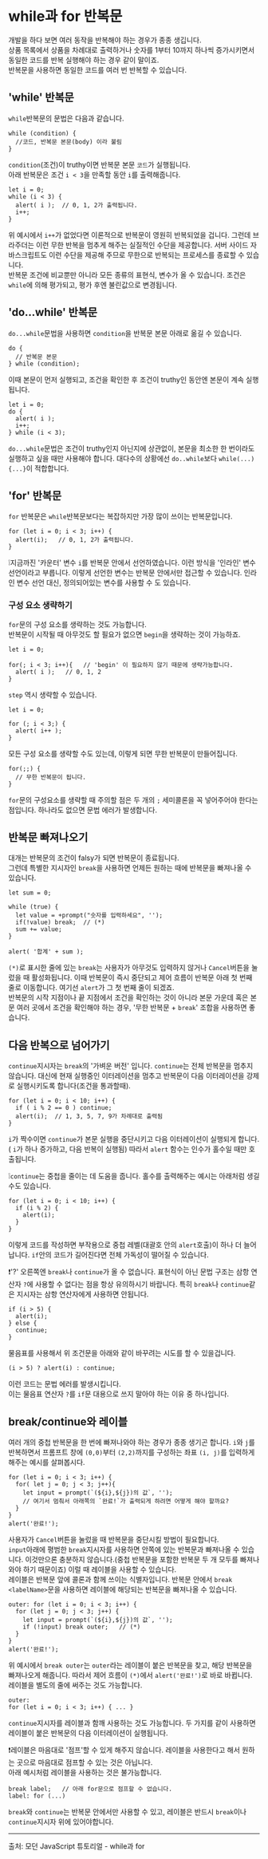 # while과 for 반복문
개발을 하다 보면 여러 동작을 반복해야 하는 경우가 종종 생깁니다.   
상품 목록에서 상품을 차례대로 출력하거나 숫자를 1부터 10까지 하나씩 증가시키면서 동일한 코드를 반복 실행해야 하는 경우 같이 말이죠.   
반복문을 사용하면 동일한 코드를 여러 번 반복할 수 있습니다.


## 'while' 반복문
`while`반복문의 문법은 다음과 같습니다.
```
while (condition) {
  //코드, 반복문 본문(body) 이라 불림
}
```
`condition`(조건)이 truthy이면 반복문 본문 `코드`가 실행됩니다.   
아래 반복문은 조건 `i < 3`을 만족할 동안 `i`를 출력해줍니다.
```
let i = 0;
while (i < 3) {
  alert( i );  // 0, 1, 2가 출력됩니다.
  i++;  
}
```
위 예시에서 `i++`가 없었다면 이론적으로 반복문이 영원히 반복되었을 겁니다. 그런데 브라주더는 이런 무한 반복을 멈추게 해주는 실질적인 수단을 제공합니다. 서버 사이드 자바스크립트도 이런 수단을 제공해 주므로 무한으로 반복되는 프로세스를 종료할 수 있습니다.   
반복문 조건에 비교뿐만 아니라 모든 종류의 표현식, 변수가 올 수 있습니다. 조건은 `while`에 의해 평가되고, 평가 후엔 불린값으로 변경됩니다.   


## 'do...while' 반복문
`do...while`문법을 사용하면 `condition`을 반복문 본문 아래로 옮길 수 있습니다.
```
do {
  // 반복문 본문
} while (condition);
```
이때 본문이 먼저 실행되고, 조건을 확인한 후 조건이 truthy인 동안엔 본문이 계속 실행됩니다.
```
let i = 0;
do {
  alert( i );
  i++;
} while (i < 3);
```
`do...while`문법은 조건이 truthy인지 아닌지에 상관없이, 본문을 최소한 한 번이라도 실행하고 싶을 때만 사용해야 합니다. 대다수의 상황에선 `do..while`보다 `while(...) {...}`이 적합합니다.


## 'for' 반복문
`for` 반복문은 `while`반복문보다는 복잡하지만 가장 많이 쓰이는 반복문입니다.
```
for (let i = 0; i < 3; i++) {
  alert(i);   // 0, 1, 2가 출력됩니다.
}
````
   
❕지금까진 '카운터' 변수 `i`를 반복문 안에서 선언하였습니다. 이런 방식을 '인라인' 변수 선언이라고 부릅니다. 이렇게 선언한 변수는 반복문 안에서만 접근할 수 있습니다. 인라인 변수 선언 대신, 정의되어있는 변수를 사용할 수 도 있습니다.
   
### 구성 요소 생략하기
`for`문의 구성 요소를 생략하는 것도 가능합니다.   
반복문이 시작될 때 아무것도 할 필요가 없으면 `begin`을 생략하는 것이 가능하죠.
```
let i = 0;

for(; i < 3; i++){   // 'begin' 이 필요하지 않기 때문에 생략가능합니다.
  alert( i );   // 0, 1, 2
}
```
`step` 역시 생략할 수 있습니다.
```
let i = 0;

for (; i < 3;) {
  alert( i++ );
}
```
모든 구성 요소를 생략할 수도 있는데, 이렇게 되면 무한 반복문이 만들어집니다.
```
for(;;) {
  // 무한 반복문이 됩니다.
}
```
`for`문의 구성요소를 생략할 때 주의할 점은 두 개의 `;` 세미콜론을 꼭 넣어주어야 한다는 점입니다. 하나라도 없으면 문법 에러가 발생합니다.


## 반복문 빠져나오기
대개는 반복문의 조건이 falsy가 되면 반복문이 종료됩니다.   
그런데 특별한 지시자인 `break`을 사용하면 언제든 원하는 때에 반복문을 빠져나올 수 있습니다.   
```
let sum = 0;

while (true) {
  let value = +prompt("숫자를 입력하세요", '');
  if(!value) break;  // (*)
  sum += value;
}

alert( '합계' + sum );
```
`(*)`로 표시한 줄에 있는 `break`는 사용자가 아무것도 입력하지 않거나 `Cancel`버튼을 눌렀을 때 활성화됩니다. 이때 반복문이 즉시 중단되고 제어 흐름이 반복문 아래 첫 번째 줄로 이동합니다. 여기선 `alert`가 그 첫 번째 줄이 되겠죠.   
반복문의 시작 지점이나 끝 지점에서 조건을 확인하는 것이 아니라 본문 가운데 혹은 본문 여러 곳에서 조건을 확인해야 하는 경우, '무한 반복문 + `break`' 조합을 사용하면 좋습니다.


## 다음 반복으로 넘어가기
`continue`지시자는 `break`의 '가벼운 버전' 입니다. `continue`는 전체 반복문을 멈추지 않습니다. 대신에 현재 실행중인 이터레이션을 멈추고 반복문이 다음 이터레이션을 강제로 실행시키도록 합니다(조건을 통과할때).
```
for (let i = 0; i < 10; i++) {
  if ( i % 2 == 0 ) continue;
  alert(i);  // 1, 3, 5, 7, 9가 차례대로 출력됨
}
```
`i`가 짝수이면 `continue`가 본문 실행을 중단시키고 다음 이터레이션이 실행되게 합니다.( `i`가 하나 증가하고, 다음 반복이 실행됨) 따라서 `alert` 함수는 인수가 홀수일 때만 호출됩니다.   

❕`continue`는 중첩을 줄이는 데 도움을 줍니다.
홀수를 출력해주는 예시는 아래처럼 생길 수도 있습니다.
```
for (let i = 0; i < 10; i++) {
  if (i % 2) {
    alert(i);
  }
}
```
이렇게 코드를 작성하면 부작용으로 중첩 레벨(대괄호 안의 `alert`호출)이 하나 더 늘어납니다. `if`안의 코드가 길어진다면 전체 가독성이 떨어질 수 있습니다.   

❗'?' 오른쪽엔 `break`나 `continue`가 올 수 없습니다.
표현식이 아닌 문법 구조는 삼항 연산자 `?`에 사용할 수 없다는 점을 항상 유의하시기 바랍니다. 특히 `break`나 `continue`같은 지시자는 삼항 연산자에게 사용하면 안됩니다.
```
if (i > 5) {
  alert(i);
} else { 
  continue;
}
```
물음표를 사용해서 위 조건문을 아래와 같이 바꾸려는 시도를 할 수 있을겁니다.
```
(i > 5) ? alert(i) : continue;
```
이런 코드는 문법 에러를 발생시킵니다.   
이는 물음표 연산자 `?`를 `if`문 대용으로 쓰지 말아야 하는 이유 중 하나입니다.


## break/continue와 레이블
여러 개의 중첩 반복문을 한 번에 빠져나와야 하는 경우가 종종 생기곤 합니다.
`i`와 `j`를 반복하면서 프롬프트 창에 `(0,0)`부터 `(2,2)`까지를 구성하는 좌표 `(i, j)`를 입력하게 해주는 예시를 살펴봅시다.
```
for (let i = 0; i < 3; i++) {
  for( let j = 0; j < 3; j++){
    let input = prompt(`(${i},${j})의 값`, '');
    // 여기서 멈춰서 아래쪽의 `완료!`가 출력되게 하려면 어떻게 해야 할까요?
  }
}
alert('완료!');
```
사용자가 `Cancel`버튼을 눌렀을 때 반복문을 중단시킬 방법이 필요합니다.   
`input`아래에 평범한 `break`지시자를 사용하면 안쪽에 있는 반복문과 빠져나올 수 있습니다. 이것만으론 충분하지 않습니다.(중첩 반복문을 포함한 반복문 두 개 모두를 빠져나와야 하기 때문이죠) 이럴 때 레이블을 사용할 수 있습니다.   
레이블은 반복문 앞에 콜론과 함께 쓰이는 식별자입니다. 반복문 안에서 `break <labelName>`문을 사용하면 레이블에 해당되는 반복문을 빠져나올 수 있습니다.
```
outer: for (let i = 0; i < 3; i++) {
  for (let j = 0; j < 3; j++) {
    let input = prompt(`(${i},${j})의 값`, '');
    if (!input) break outer;   // (*)
  }
}
alert('완료!');
```
위 예시에서 `break outer`는 `outer`라는 레이블이 붙은 반복문을 찾고, 해당 반복문을 빠져나오게 해줍니다.
따라서 제어 흐름이 `(*)`에서 `alert('완료!')`로 바로 바뀝니다.   
레이블을 별도의 줄에 써주는 것도 가능합니다.
```
outer:
for (let i = 0; i < 3; i++) { ... }
```
`continue`지시자를 레이블과 함깨 사용하는 것도 가능합니다. 두 가지를 같이 사용하면 레이블이 붙은 반복문의 다음 이터레이션이 실행됩니다.   

❗레이블은 마음대로 '점프'할 수 있게 해주지 않습니다.
레이블을 사용한다고 해서 원하는 곳으로 마음대로 점프할 수 있는 것은 아닙니다.   
아래 예시처럼 레이블을 사용하는 것은 불가능합니다.
```
break label;   // 아래 for문으로 점프할 수 없습니다.
label: for (...)
```
`break`와 `continue`는 반복문 안에서만 사용할 수 있고, 레이블은 반드시 `break`이나 `continue`지시자 위에 있어야합니다.


---
출처: 모던 JavaScript 튜토리얼 - while과 for
